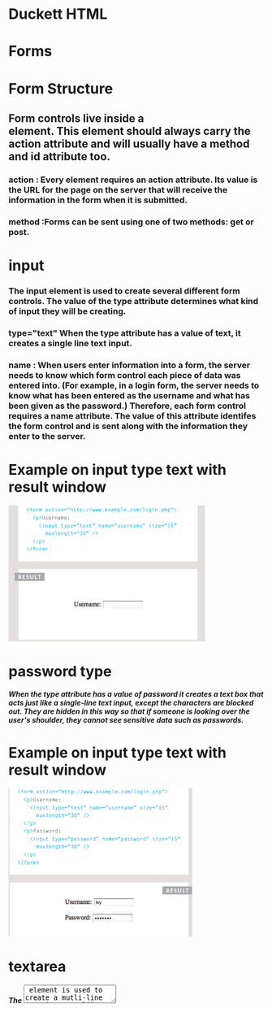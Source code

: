 # Duckett HTML 
# Forms

# Form Structure

## Form controls live inside a <form> element. This element should always carry the action attribute and will usually have a method and id attribute too.

### action : Every <form> element requires an action attribute. Its value is the URL for the page on the server that will receive the information in the form when it is submitted.

### method :Forms can be sent using one of two methods: get or post.

# input
### The input element is used to create several different form controls. The value of the type attribute determines what kind of input they will be creating.
### type="text" When the type attribute has a value of text, it creates a single line text input.

### name : When users enter information into a form, the server needs to know which form control each piece of data was entered into. (For example, in a login form, the server needs to know what has been entered as the username and what has been given as the password.) Therefore, each form control requires a name attribute. The value of this attribute identifes the form control and is sent along with the information they enter to the server.



# Example on input type text with result window

![input image](input.png)




# password type

***When the type attribute has
a value of password it creates
a text box that acts just like a
single-line text input, except
the characters are blocked out.
They are hidden in this way so
that if someone is looking over
the user's shoulder, they cannot
see sensitive data such as
passwords.***


# Example on input type text with result window

![pass image](pass.png)

# textarea  
***The <textarea> element
is used to create a mutli-line
text input. Unlike other input
elements this is not an empty
element. It should therefore have
an opening and a closing tag.***


# Example on  textarea with result window

![txtarea image](txtarea.png)

# radio  type

***Radio buttons allow users to pick
just one of a number of options.
name The name attribute is sent to
the server with the value of the
option the user selects. When
a question provides users with
options for answers in the form
of radio buttons, the value of
the name attribute should be the
same for all of the radio buttons
used to answer that question.***




# Example on input type radio with result window

![inpradiout image](radi.png)

# checkbox type
***Checkboxes allow users to select
(and unselect) one or more
options in answer to a question.
name
The name attribute is sent to
the server with the value of the
option(s) the user selects. When
a question provides users with
options for answers in the form
of checkboxes, the value of the
name attribute should be the
same for all of the buttons that
answer that question.***



# Example on input type checkbox with result window

![checkboxinput image](checkbox.png)

# drop down list box 
***A drop down list box (also
known as a select box) allows
users to select one option from a
drop down list.
The select element is used
to create a drop down list box. It
contains two or more option
elements.
The name attribute indicates the
name of the form control being
sent to the server.***


# Example on input type drop down list with result window

![ddl image](ddl.png)


# file type

***This type of input creates a
box that looks like a text input
followed by a browse button.
When the user clicks on the
browse button, a window opens
up that allows them to select a
fle from their computer to be
uploaded to the website.***


# Example on input type file with result window

![file image](file.png)

# input type="submit"
# The submit button is used to send a form to the server.

# Example on input type submit with result window

![submet image](submet.png)

------------------------------------------------------------------------------
